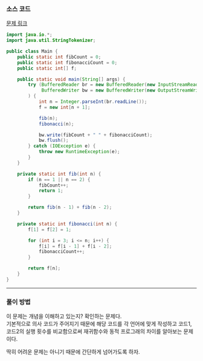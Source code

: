 ### 소스 코드 

[문제 링크](https://www.acmicpc.net/problem/24416)

```java
import java.io.*;
import java.util.StringTokenizer;

public class Main {
    public static int fibCount = 0;
    public static int fibonacciCount = 0;
    public static int[] f;

    public static void main(String[] args) {
        try (BufferedReader br = new BufferedReader(new InputStreamReader(System.in));
             BufferedWriter bw = new BufferedWriter(new OutputStreamWriter(System.out))
        ) {
            int n = Integer.parseInt(br.readLine());
            f = new int[n + 1];

            fib(n);
            fibonacci(n);

            bw.write(fibCount + " " + fibonacciCount);
            bw.flush();
        } catch (IOException e) {
            throw new RuntimeException(e);
        }
    }

    private static int fib(int n) {
        if (n == 1 || n == 2) {
            fibCount++;
            return 1;
        }

        return fib(n - 1) + fib(n - 2);
    }

    private static int fibonacci(int n) {
        f[1] = f[2] = 1;

        for (int i = 3; i <= n; i++) {
            f[i] = f[i - 1] + f[i - 2];
            fibonacciCount++;
        }

        return f[n];
    }
}

```

---

### 풀이 방법

이 문제는 개념을 이해하고 있는지? 확인하는 문제다.   
기본적으로 의사 코드가 주어지기 때문에 해당 코드를 각 언어에 맞게 작성하고
코드1, 코드2의 실행 횟수를 비교함으로써 재귀함수와 동적 프로그래의 차이를 알아보는 문제이다.

딱히 어려운 문제는 아니기 때문에 간단하게 넘어가도록 하자.
